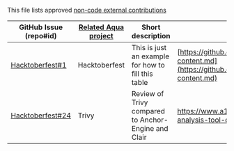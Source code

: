 This file lists approved [non-code external contributions](Readme.md#external-contributions)

GitHub Issue (repo#id) | [Related Aqua project](Readme.md#how-can-i-help) | Short description | Link to contribution
--- | --- | --- | ---
[Hacktoberfest#1](https://github.com/aquasecurity/Hacktoberfest/issues/1) | Hacktoberfest | This is just an example for how to fill this table | [https://github.com/aquasecurity/Hacktoberfest/blob/main/contrib-content.md](https://github.com/aquasecurity/Hacktoberfest/blob/main/contrib-content.md)
|[Hacktoberfest#24](https://github.com/aquasecurity/Hacktoberfest/issues/24)|Trivy|Review of Trivy compared to Anchor-Engine and Clair|https://www.a10o.net/devsecops/docker-image-security-static-analysis-tool-comparison-anchore-engine-vs-clair-vs-trivy/|